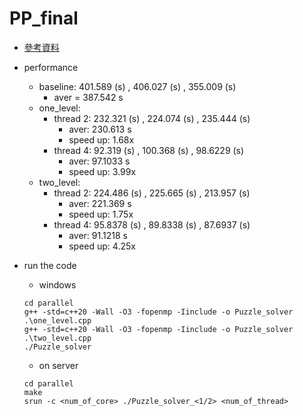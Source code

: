 # PP_final

- [參考資料](https://github.com/ibmibmibm/a-puzzle-a-day/tree/main)

- performance
    - baseline: 401.589 (s) , 406.027 (s) , 355.009 (s)
        - aver = 387.542 s
    - one_level:
        - thread 2: 232.321 (s) , 224.074 (s) , 235.444 (s)
            - aver: 230.613 s
            - speed up: 1.68x
        - thread 4: 92.319 (s) , 100.368 (s) , 98.6229 (s)
            - aver: 97.1033 s
            - speed up: 3.99x
    - two_level:
        - thread 2: 224.486 (s) , 225.665 (s) , 213.957 (s)
            - aver: 221.369 s
            - speed up: 1.75x
        - thread 4: 95.8378 (s) , 89.8338 (s) , 87.6937 (s)
            - aver: 91.1218 s
            - speed up: 4.25x

- run the code
    -  windows
    ```
    cd parallel
    g++ -std=c++20 -Wall -O3 -fopenmp -Iinclude -o Puzzle_solver .\one_level.cpp
    g++ -std=c++20 -Wall -O3 -fopenmp -Iinclude -o Puzzle_solver .\two_level.cpp
    ./Puzzle_solver
    ```
    - on server
    ```
    cd parallel
    make
    srun -c <num_of_core> ./Puzzle_solver_<1/2> <num_of_thread>
    ```